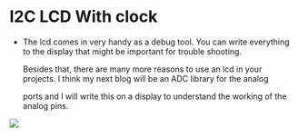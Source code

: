 # I2C LCD With clock

- The lcd comes in very handy as a debug tool. You can write everything to the display that might be important for trouble shooting.

  Besides that, there are many more reasons to use an lcd in your projects. I think my next blog will be an ADC library for the analog 
  
  ports and I will write this on a display to understand the working of the analog pins.

![](http://www.hdhprojects.nl/wp-content/uploads/2017/12/i2c-lcd-test.jpg)
